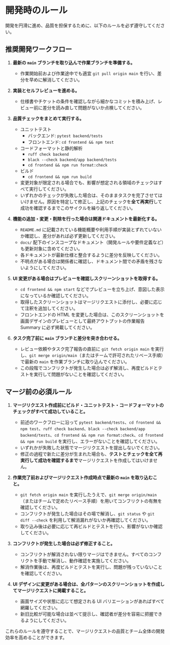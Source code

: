 # 開発時のルール

開発を円滑に進め、品質を担保するために、以下のルールを必ず遵守してください。

## 推奨開発ワークフロー

1. **最新の `main` ブランチを取り込んで作業ブランチを準備する。**
   - 作業開始前および作業途中でも適宜 `git pull origin main` を行い、差分を早めに解消してください。

2. **実装とセルフレビューを進める。**
   - 仕様書やチケットの条件を確認しながら細かなコミットを積み上げ、レビュー前に差分を読み直して問題がないか点検してください。

3. **品質チェックをまとめて実行する。**
   - ユニットテスト
     - バックエンド: `pytest backend/tests`
     - フロントエンド: `cd frontend && npm test`
   - コードフォーマットと静的解析
     - `ruff check backend`
     - `black --check backend/app backend/tests`
     - `cd frontend && npm run format:check`
   - ビルド
     - `cd frontend && npm run build`
   - 変更対象が限定される場合でも、影響が想定される領域のチェックはすべて実行してください。
   - いずれかのチェックが失敗した場合は、そのままタスクを完了させてはいけません。原因を特定して修正し、上記のチェックを**全て再実行**して成功を確認するまでこのサイクルを繰り返してください。

4. **機能の追加・変更・削除を行った場合は関連ドキュメントを最新化する。**
   - `README.md` に記載されている機能概要や利用手順が実装とずれていないか確認し、差分があれば必ず更新してください。
   - `docs/` 配下のインスコープなドキュメント（開発ルールや要件定義など）も更新対象に含めてください。
   - 各ドキュメントが最新仕様と整合するように差分を反映してください。
   - 不明点がある場合は関係者に確認し、ドキュメント間での矛盾を残さないようにしてください。

5. **UI 変更がある場合はプレビューを確認しスクリーンショットを取得する。**
   - `cd frontend && npm start` などでプレビューを立ち上げ、意図した表示になっているか確認してください。
   - 取得したスクリーンショットはマージリクエストに添付し、必要に応じて注釈を追加してください。
   - フロントエンドの HTML を変更した場合は、このスクリーンショットを画面デザインのプレビューとして最終アウトプットの作業報告 Summary に必ず掲載してください。

6. **タスク完了前に `main` ブランチと差分を突き合わせる。**
   - レビュー依頼やタスク完了報告の直前に `git fetch origin main` を実行し、`git merge origin/main`（またはチームで許可されたリベース手順）で最新の `main` を作業ブランチに取り込んでください。
   - この段階でコンフリクトが発生した場合は必ず解消し、再度ビルドとテストを実行して問題がないことを確認してください。

## マージ前の必須ルール

1. **マージリクエスト作成前にビルド・ユニットテスト・コードフォーマットのチェックがすべて成功していること。**
   - 前述のワークフローに沿って `pytest backend/tests`、`cd frontend && npm test`、`ruff check backend`、`black --check backend/app backend/tests`、`cd frontend && npm run format:check`、`cd frontend && npm run build` を実行し、エラーがないことを確認してください。
   - いずれかが失敗した状態でマージリクエストを提出しないでください。
   - 修正の過程で新たに差分が生まれた場合も、**テストとチェックを全て再実行して成功を確認するまで**マージリクエストを作成してはいけません。

2. **作業完了前およびマージリクエスト作成時点で最新の `main` を取り込むこと。**
   - `git fetch origin main` を実行したうえで、`git merge origin/main`（またはチームで定めたリベース手順）を用いてコンフリクトの有無を確認してください。
   - コンフリクトが発生した場合はその場で解消し、`git status` や `git diff --check` を利用して解消漏れがないか再確認してください。
   - 取り込み後は必要に応じて再ビルドとテストを行い、影響がないか確認してください。

3. **コンフリクトが発生した場合は必ず修正すること。**
   - コンフリクトが解消されない限りマージはできません。すべてのコンフリクトを手動で解消し、動作確認を実施してください。
   - 解消作業後は、再度ビルドとテストを実行し、問題が残っていないことを確認してください。

4. **UI デザインに変更がある場合は、全パターンのスクリーンショットを作成してマージリクエストに掲載すること。**
   - 画面サイズや状態に応じて想定される UI バリエーションがあればすべて網羅してください。
   - 新旧比較が可能な場合は並べて提示し、確認者が差分を容易に把握できるようにしてください。

これらのルールを遵守することで、マージリクエストの品質とチーム全体の開発効率を高めることができます。
